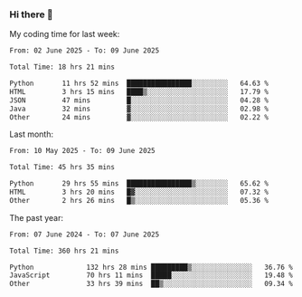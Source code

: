 ### Hi there 👋

My coding time for last week:

<!--START_SECTION:week-->

```txt
From: 02 June 2025 - To: 09 June 2025

Total Time: 18 hrs 21 mins

Python       11 hrs 52 mins  ████████████████░░░░░░░░░   64.63 %
HTML         3 hrs 15 mins   ████▒░░░░░░░░░░░░░░░░░░░░   17.79 %
JSON         47 mins         █░░░░░░░░░░░░░░░░░░░░░░░░   04.28 %
Java         32 mins         ▓░░░░░░░░░░░░░░░░░░░░░░░░   02.98 %
Other        24 mins         ▓░░░░░░░░░░░░░░░░░░░░░░░░   02.22 %
```

<!--END_SECTION:week-->

Last month:

<!--START_SECTION:month-->

```txt
From: 10 May 2025 - To: 09 June 2025

Total Time: 45 hrs 35 mins

Python       29 hrs 55 mins  ████████████████▒░░░░░░░░   65.62 %
HTML         3 hrs 20 mins   █▓░░░░░░░░░░░░░░░░░░░░░░░   07.32 %
Other        2 hrs 26 mins   █▒░░░░░░░░░░░░░░░░░░░░░░░   05.36 %
```

<!--END_SECTION:month-->

The past year:

<!--START_SECTION:year-->

```txt
From: 07 June 2024 - To: 07 June 2025

Total Time: 360 hrs 21 mins

Python             132 hrs 28 mins █████████▒░░░░░░░░░░░░░░░   36.76 %
JavaScript         70 hrs 11 mins  █████░░░░░░░░░░░░░░░░░░░░   19.48 %
Other              33 hrs 39 mins  ██▒░░░░░░░░░░░░░░░░░░░░░░   09.34 %
```

<!--END_SECTION:year-->

